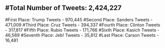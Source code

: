 #Total Number of Tweets: 2,424,227 
---
#First Place: Trump Tweets - 970,445
#Second Place: Sanders Tweets - 471,009
#Third Place: Cruz Tweets - 394,337
#Fourth Place: Clinton Tweets - 317,817
#Fifth Place: Rubio Tweets - 171,766
#Sixth Place: Kasich Tweets - 46,569
#Seventh Place: Jeb! Tweets - 35,812
#Last Place: Carson Tweets - 16,481
